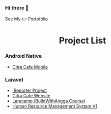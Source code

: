 ### Hi there 👋
See My 👉 [Portofolio](https://wahyusantoso.id)
<h1 align="center">Project List</h1>
<h3 align="left">Android Native</h3>

* [Citra Cafe Mobile](https://github.com/wahyusantso/Preview-Project-CitraCafe-Mobile)

<h3 align="left">Laravel</h3>

* [IReporter Project](https://github.com/wahyusantso/Preview-Project-IReporter)
* [Citra Cafe Website](https://github.com/wahyusantso/Preview-Project-CitraCafe-Website)
* [Laracamp (BuildWithAngga Course)](https://github.com/wahyusantso/Preview-Project-Laracamp-Bwa-Class)
* [Human Resource Management System V1](https://github.com/wahyusantso/Preview-Project-HRMS-BPR-Sehat-Sejahtera)
